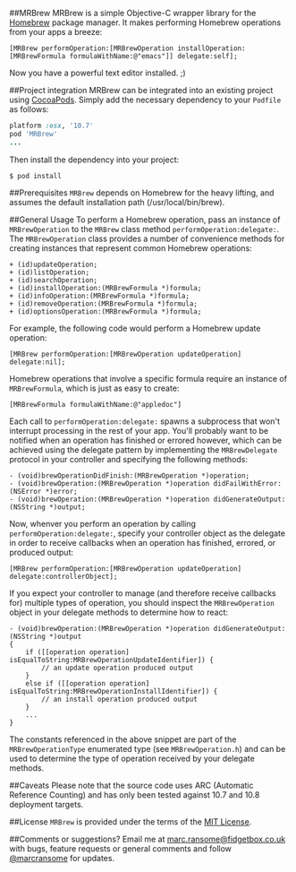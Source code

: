 ##MRBrew
MRBrew is a simple Objective-C wrapper library for the [Homebrew](http://mxcl.github.io/homebrew/) package manager.  It makes performing Homebrew operations from your apps a breeze:

```objc
[MRBrew performOperation:[MRBrewOperation installOperation:[MRBrewFormula formulaWithName:@"emacs"]] delegate:self];
```

Now you have a powerful text editor installed. ;)

##Project integration
MRBrew can be integrated into an existing project using [CocoaPods](http://cocoapods.org). Simply add the necessary dependency to your `Podfile` as follows:

```ruby
platform :osx, '10.7'
pod 'MRBrew'
...
```

Then install the dependency into your project:

`$ pod install`

##Prerequisites
`MRBrew` depends on Homebrew for the heavy lifting, and assumes the default installation path (/usr/local/bin/brew).

##General Usage
To perform a Homebrew operation, pass an instance of `MRBrewOperation` to the `MRBrew` class method `performOperation:delegate:`.  The `MRBrewOperation` class provides a number of convenience methods for creating instances that represent common Homebrew operations:

```objc
+ (id)updateOperation;
+ (id)listOperation;
+ (id)searchOperation;
+ (id)installOperation:(MRBrewFormula *)formula;
+ (id)infoOperation:(MRBrewFormula *)formula;
+ (id)removeOperation:(MRBrewFormula *)formula;
+ (id)optionsOperation:(MRBrewFormula *)formula;
```

For example, the following code would perform a Homebrew update operation:

```objc
[MRBrew performOperation:[MRBrewOperation updateOperation] delegate:nil];
```

Homebrew operations that involve a specific formula require an instance of `MRBrewFormula`, which is just as easy to create:

```objc
[MRBrewFormula formulaWithName:@"appledoc"]
```

Each call to `performOperation:delegate:` spawns a subprocess that won't interrupt processing in the rest of your app.  You'll probably want to be notified when an operation has finished or errored however, which can be achieved using the delegate pattern by implementing the `MRBrewDelegate` protocol in your controller and specifying the following methods:

```objc
- (void)brewOperationDidFinish:(MRBrewOperation *)operation;
- (void)brewOperation:(MRBrewOperation *)operation didFailWithError:(NSError *)error;
- (void)brewOperation:(MRBrewOperation *)operation didGenerateOutput:(NSString *)output;
```

Now, whenver you perform an operation by calling `performOperation:delegate:`, specify your controller object as the delegate in order to receive callbacks when an operation has finished, errored, or produced output:

```objc
[MRBrew performOperation:[MRBrewOperation updateOperation] delegate:controllerObject];
```

If you expect your controller to manage (and therefore receive callbacks for) multiple types of operation, you should inspect the `MRBrewOperation` object in your delegate methods to determine how to react:

```objc
- (void)brewOperation:(MRBrewOperation *)operation didGenerateOutput:(NSString *)output
{
    if ([[operation operation] isEqualToString:MRBrewOperationUpdateIdentifier]) {
        // an update operation produced output
    }
    else if ([[operation operation] isEqualToString:MRBrewOperationInstallIdentifier]) {
        // an install operation produced output
    }
    ...
}
```
The constants referenced in the above snippet are part of the `MRBrewOperationType` enumerated type (see `MRBrewOperation.h`) and can be used to determine the type of operation received by your delegate methods.

##Caveats
Please note that the source code uses ARC (Automatic Reference Counting) and has only been tested against 10.7 and 10.8 deployment targets.

##License
`MRBrew` is provided under the terms of the [MIT License](http://opensource.org/licenses/mit-license.php).

##Comments or suggestions?
Email me at [marc.ransome@fidgetbox.co.uk](mailto://marc.ransome@fidgetbox.co.uk) with bugs, feature requests or general comments and follow [@marcransome](http://www.twitter.com/marcransome) for updates.

